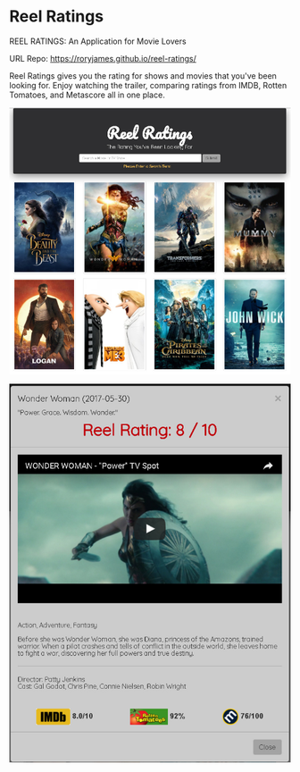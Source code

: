 # Reel Ratings

REEL RATINGS: An Application for Movie Lovers

URL
Repo: https://roryjames.github.io/reel-ratings/

Reel Ratings gives you the rating for shows and movies that you've been looking for. Enjoy watching the trailer, comparing ratings from IMDB, Rotten Tomatoes, and Metascore all in one place.

![homepage](screenshots/homepage.png "homepage")

![modal](screenshots/modal.png "modal")